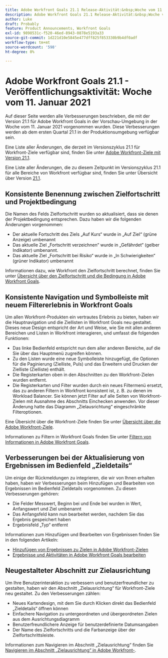 ```yaml
---
title: Adobe Workfront Goals 21.1 Release-Aktivität:&nbsp;Woche vom 11. Januar 2021
description: Adobe Workfront Goals 21.1 Release-Aktivität:&nbsp;Woche vom 11. Januar 2021
author: Luke
draft: Probably
feature: Product Announcements, Workfront Goals
exl-id: 9898531c-f520-46ed-8943-0878e5193a33
source-git-commit: 1d221d10e5845e477dff825f853330b9b4df0adf
workflow-type: tm+mt
source-wordcount: '598'
ht-degree: 0%

---
```


# Adobe Workfront Goals 21.1 - Veröffentlichungsaktivität: Woche vom 11. Januar 2021

Auf dieser Seite werden alle Verbesserungen beschrieben, die mit der Version 21.1 für Adobe Workfront Goals in der Vorschau-Umgebung in der Woche vom 11. Januar 2021 vorgenommen wurden. Diese Verbesserungen werden ab dem ersten Quartal 21.1 in der Produktionsumgebung verfügbar sein.

Eine Liste aller Änderungen, die derzeit im Versionszyklus 21.1 für Workfront-Ziele verfügbar sind, finden Sie unter [Adobe Workfront-Ziele mit Version 21.1](../../../../product-announcements/product-releases/goals-release-activity/goals-release-21-1.md).

Eine Liste aller Änderungen, die zu diesem Zeitpunkt im Versionszyklus 21.1 für alle Bereiche von Workfront verfügbar sind, finden Sie unter Übersicht über Version [21.1](../../../../product-announcements/product-releases/21.1-release-activity/21-1-release-overview.md).

## Konsistente Benennung zwischen Zielfortschritt und Projektbedingung

Die Namen des Felds Zielfortschritt wurden so aktualisiert, dass sie denen der Projektbedingung entsprechen. Dazu haben wir die folgenden Änderungen vorgenommen:

* Der aktuelle Fortschritt des Ziels „Auf Kurs“ wurde in „Auf Ziel“ (grüne Anzeige) umbenannt
* Das aktuelle Ziel „Fortschritt verzeichnen“ wurde in „Gefährdet“ (gelber Indikator) umbenannt.
* Das aktuelle Ziel „Fortschritt bei Risiko“ wurde in „In Schwierigkeiten“ (grüner Indikator) umbenannt

Informationen dazu, wie Workfront den Zielfortschritt berechnet, finden Sie unter [Übersicht über den Zielfortschritt und die Bedingung in Adobe Workfront Goals](../../../../workfront-goals/goal-management/calculate-goal-progress.md).

## Konsistente Navigation und Symbolleiste mit neuem Filtererlebnis in Workfront Goals

Um allen Workfront-Produkten ein vertrautes Erlebnis zu bieten, haben wir die Hauptnavigation und die Ziellisten in Workfront Goals neu gestaltet. Dieses neue Design entspricht der Art und Weise, wie Sie mit allen anderen Bereichen und Listen in Workfront interagieren, und umfasst die folgenden Funktionen:

* Das linke Bedienfeld entspricht nun dem aller anderen Bereiche, auf die Sie über das Hauptmenü zugreifen können.
* Zu den Listen wurde eine neue Symbolleiste hinzugefügt, die Optionen für die Paginierung (Zielliste, Puls) und das Erweitern und Drucken der Zielliste (Zielliste) enthält.
* Die Registerkarten oben in den Abschnitten zu den Workfront-Zielen wurden entfernt.
* Die Registerkarten und Filter wurden durch ein neues Filtermenü ersetzt, das zu anderen Filtern in Workfront konsistent ist, z. B. zu denen im Workload Balancer. Sie können jetzt Filter auf alle Seiten von Workfront-Zielen mit Ausnahme des Abschnitts Einchecken anwenden. Vor dieser Änderung hatte das Diagramm „Zielausrichtung“ eingeschränkte Filteroptionen.

Eine Übersicht über die Workfront-Ziele finden Sie unter [Übersicht über die Adobe Workfront-Ziele](../../../../workfront-goals/goal-review-and-workfront-goals-sections/overview-of-wf-goals-sections.md).

Informationen zu Filtern in Workfront Goals finden Sie unter [Filtern von Informationen in Adobe Workfront Goals](../../../../workfront-goals/goal-management/filter-information-wf-goals.md).

## Verbesserungen bei der Aktualisierung von Ergebnissen im Bedienfeld „Zieldetails“

Um einige der Rückmeldungen zu integrieren, die wir von Ihnen erhalten haben, haben wir Verbesserungen beim Hinzufügen und Bearbeiten von Ergebnissen im Bedienfeld Zieldetails vorgenommen. Zu diesen Verbesserungen gehören:

* Die Felder Messwert, Beginn bei und Ende bei wurden in Wert, Anfangswert und Ziel umbenannt
* Das Anfangsfeld kann nun bearbeitet werden, nachdem Sie das Ergebnis gespeichert haben
* Ergebnisfeld „Typ“ entfernt

Informationen zum Hinzufügen und Bearbeiten von Ergebnissen finden Sie in den folgenden Artikeln:

* [Hinzufügen von Ergebnissen zu Zielen in Adobe Workfront-Zielen](../../../../workfront-goals/results-and-activities/add-results-to-goals.md)
* [Ergebnisse und Aktivitäten in Adobe Workfront Goals bearbeiten](../../../../workfront-goals/results-and-activities/edit-results-and-activities.md)

## Neugestalteter Abschnitt zur Zielausrichtung

Um Ihre Benutzerinteraktion zu verbessern und benutzerfreundlicher zu gestalten, haben wir den Abschnitt „Zielausrichtung“ für Workfront-Ziele neu gestaltet. Zu den Verbesserungen zählen:

* Neues Kartendesign, mit dem Sie durch Klicken direkt das Bedienfeld „Zieldetails“ öffnen können
* Einfachere Navigation zu untergeordneten und übergeordneten Zielen aus dem Ausrichtungsdiagramm
* Benutzerfreundlichere Anzeige für benutzerdefinierte Datumsangaben
* Der Name des Zielfortschritts und die Farbanzeige über der Zielfortschrittsleiste.

Informationen zum Navigieren im Abschnitt „Zielausrichtung“ finden Sie [Navigieren im Abschnitt „Zielausrichtung“ in Adobe Workfront-](../../../../workfront-goals/goal-alignment/navigate-goal-alignment-chart.md).

